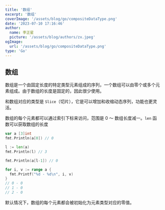 ```yaml
---
title: '数组'
excerpt: '数组'
coverImage: '/assets/blog/go/compositeDataType.png'
date: '2023-07-10 17:16:46'
author:
  name: 李正星
  picture: '/assets/blog/authors/zx.jpeg'
ogImage:
  url: '/assets/blog/go/compositeDataType.png'
type: 'Go'
---
```


## 数组

数组是一个由固定长度的特定类型元素组成的序列，一个数组可以由零个或多个元素组成。由于数组的长度是固定的，因此很少使用。

和数组对应的类型是 `Slice`（切片），它是可以增加和收缩动态序列，功能也更灵活。

数组的每个元素都可以通过索引下标来访问，范围是 0 ～ 数组长度减一。`len` 函数可以获取数组的长度

```go
var a [3]int
fmt.Println(a[0]) // 0

l := len(a)
fmt.Println(l) // 3

fmt.Println(a[l-1]) // 0

for i, v := range a {
  fmt.Printf("%d - %d\n", i, v)
}
// 0 - 0
// 1 - 0
// 2 - 0
```

默认情况下，数组的每个元素都会被初始化为元素类型对应的零值。